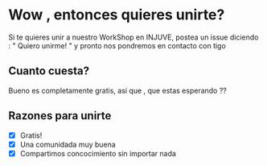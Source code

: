# Wow , entonces quieres unirte?
Si te quieres unir a nuestro WorkShop en INJUVE, postea un issue diciendo : " Quiero unirme! " y pronto nos pondremos en contacto con tigo

## Cuanto cuesta?
Bueno es completamente gratis, así que , que estas esperando ??

## Razones para unirte
- [x] Gratis!
- [x] Una comunidada muy buena
- [x] Compartimos concocimiento sin importar nada
